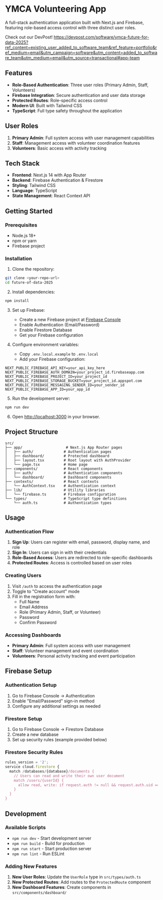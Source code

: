 # YMCA Volunteering App

A full-stack authentication application built with Next.js and Firebase, featuring role-based access control with three distinct user roles.

Check out our DevPost!
https://devpost.com/software/ymca-future-for-data-2025?ref_content=existing_user_added_to_software_team&ref_feature=portfolio&ref_medium=email&utm_campaign=software&utm_content=added_to_software_team&utm_medium=email&utm_source=transactional#app-team

## Features

- **Role-Based Authentication**: Three user roles (Primary Admin, Staff, Volunteers)
- **Firebase Integration**: Secure authentication and user data storage
- **Protected Routes**: Role-specific access control
- **Modern UI**: Built with Tailwind CSS
- **TypeScript**: Full type safety throughout the application

## User Roles

1. **Primary Admin**: Full system access with user management capabilities
2. **Staff**: Management access with volunteer coordination features
3. **Volunteers**: Basic access with activity tracking

## Tech Stack

- **Frontend**: Next.js 14 with App Router
- **Backend**: Firebase Authentication & Firestore
- **Styling**: Tailwind CSS
- **Language**: TypeScript
- **State Management**: React Context API

## Getting Started

### Prerequisites

- Node.js 18+ 
- npm or yarn
- Firebase project

### Installation

1. Clone the repository:
```bash
git clone <your-repo-url>
cd future-of-data-2025
```

2. Install dependencies:
```bash
npm install
```

3. Set up Firebase:
   - Create a new Firebase project at [Firebase Console](https://console.firebase.google.com/)
   - Enable Authentication (Email/Password)
   - Enable Firestore Database
   - Get your Firebase configuration

4. Configure environment variables:
   - Copy `.env.local.example` to `.env.local`
   - Add your Firebase configuration:

```env
NEXT_PUBLIC_FIREBASE_API_KEY=your_api_key_here
NEXT_PUBLIC_FIREBASE_AUTH_DOMAIN=your_project_id.firebaseapp.com
NEXT_PUBLIC_FIREBASE_PROJECT_ID=your_project_id
NEXT_PUBLIC_FIREBASE_STORAGE_BUCKET=your_project_id.appspot.com
NEXT_PUBLIC_FIREBASE_MESSAGING_SENDER_ID=your_sender_id
NEXT_PUBLIC_FIREBASE_APP_ID=your_app_id
```

5. Run the development server:
```bash
npm run dev
```

6. Open [http://localhost:3000](http://localhost:3000) in your browser.

## Project Structure

```
src/
├── app/                    # Next.js App Router pages
│   ├── auth/              # Authentication pages
│   ├── dashboard/         # Protected dashboard
│   ├── layout.tsx         # Root layout with AuthProvider
│   └── page.tsx           # Home page
├── components/            # React components
│   ├── auth/              # Authentication components
│   └── dashboard/         # Dashboard components
├── contexts/              # React contexts
│   └── AuthContext.tsx    # Authentication context
├── lib/                   # Utility libraries
│   └── firebase.ts        # Firebase configuration
└── types/                 # TypeScript type definitions
    └── auth.ts            # Authentication types
```

## Usage

### Authentication Flow

1. **Sign Up**: Users can register with email, password, display name, and role
2. **Sign In**: Users can sign in with their credentials
3. **Role-Based Access**: Users are redirected to role-specific dashboards
4. **Protected Routes**: Access is controlled based on user roles

### Creating Users

1. Visit `/auth` to access the authentication page
2. Toggle to "Create account" mode
3. Fill in the registration form with:
   - Full Name
   - Email Address
   - Role (Primary Admin, Staff, or Volunteer)
   - Password
   - Confirm Password

### Accessing Dashboards

- **Primary Admin**: Full system access with user management
- **Staff**: Volunteer management and event coordination
- **Volunteers**: Personal activity tracking and event participation

## Firebase Setup

### Authentication Setup

1. Go to Firebase Console → Authentication
2. Enable "Email/Password" sign-in method
3. Configure any additional settings as needed

### Firestore Setup

1. Go to Firebase Console → Firestore Database
2. Create a new database
3. Set up security rules (example provided below)

### Firestore Security Rules

```javascript
rules_version = '2';
service cloud.firestore {
  match /databases/{database}/documents {
    // Users can read and write their own user document
    match /users/{userId} {
      allow read, write: if request.auth != null && request.auth.uid == userId;
    }
  }
}
```

## Development

### Available Scripts

- `npm run dev` - Start development server
- `npm run build` - Build for production
- `npm run start` - Start production server
- `npm run lint` - Run ESLint

### Adding New Features

1. **New User Roles**: Update the `UserRole` type in `src/types/auth.ts`
2. **New Protected Routes**: Add routes to the `ProtectedRoute` component
3. **New Dashboard Features**: Create components in `src/components/dashboard/`
